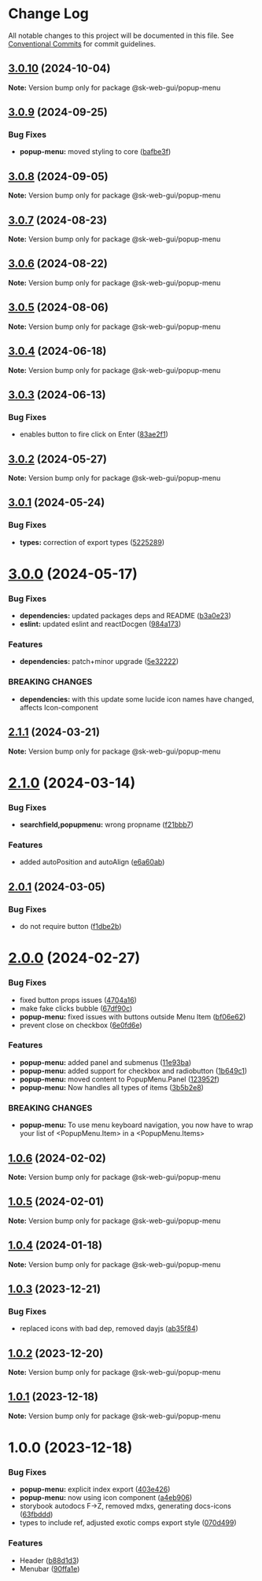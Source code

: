 # Change Log

All notable changes to this project will be documented in this file.
See [Conventional Commits](https://conventionalcommits.org) for commit guidelines.

## [3.0.10](https://github.com/Sundsvallskommun/web-shared-components/compare/@sk-web-gui/popup-menu@3.0.9...@sk-web-gui/popup-menu@3.0.10) (2024-10-04)

**Note:** Version bump only for package @sk-web-gui/popup-menu

## [3.0.9](https://github.com/Sundsvallskommun/web-shared-components/compare/@sk-web-gui/popup-menu@3.0.8...@sk-web-gui/popup-menu@3.0.9) (2024-09-25)

### Bug Fixes

- **popup-menu:** moved styling to core ([bafbe3f](https://github.com/Sundsvallskommun/web-shared-components/commit/bafbe3f804ab58771c3a2389c05842d12b2d050a))

## [3.0.8](https://github.com/Sundsvallskommun/web-shared-components/compare/@sk-web-gui/popup-menu@3.0.7...@sk-web-gui/popup-menu@3.0.8) (2024-09-05)

**Note:** Version bump only for package @sk-web-gui/popup-menu

## [3.0.7](https://github.com/Sundsvallskommun/web-shared-components/compare/@sk-web-gui/popup-menu@3.0.6...@sk-web-gui/popup-menu@3.0.7) (2024-08-23)

**Note:** Version bump only for package @sk-web-gui/popup-menu

## [3.0.6](https://github.com/Sundsvallskommun/web-shared-components/compare/@sk-web-gui/popup-menu@3.0.5...@sk-web-gui/popup-menu@3.0.6) (2024-08-22)

**Note:** Version bump only for package @sk-web-gui/popup-menu

## [3.0.5](https://github.com/Sundsvallskommun/web-shared-components/compare/@sk-web-gui/popup-menu@3.0.4...@sk-web-gui/popup-menu@3.0.5) (2024-08-06)

**Note:** Version bump only for package @sk-web-gui/popup-menu

## [3.0.4](https://github.com/Sundsvallskommun/web-shared-components/compare/@sk-web-gui/popup-menu@3.0.3...@sk-web-gui/popup-menu@3.0.4) (2024-06-18)

**Note:** Version bump only for package @sk-web-gui/popup-menu

## [3.0.3](https://github.com/Sundsvallskommun/web-shared-components/compare/@sk-web-gui/popup-menu@3.0.2...@sk-web-gui/popup-menu@3.0.3) (2024-06-13)

### Bug Fixes

- enables button to fire click on Enter ([83ae2f1](https://github.com/Sundsvallskommun/web-shared-components/commit/83ae2f19f0b9f42bc2aeb8adb06430b85b5ee3da))

## [3.0.2](https://github.com/Sundsvallskommun/web-shared-components/compare/@sk-web-gui/popup-menu@3.0.1...@sk-web-gui/popup-menu@3.0.2) (2024-05-27)

**Note:** Version bump only for package @sk-web-gui/popup-menu

## [3.0.1](https://github.com/Sundsvallskommun/web-shared-components/compare/@sk-web-gui/popup-menu@3.0.0...@sk-web-gui/popup-menu@3.0.1) (2024-05-24)

### Bug Fixes

- **types:** correction of export types ([5225289](https://github.com/Sundsvallskommun/web-shared-components/commit/52252890b4206faa9bc70111e75f1ef818e0d8fe))

# [3.0.0](https://github.com/Sundsvallskommun/web-shared-components/compare/@sk-web-gui/popup-menu@2.1.1...@sk-web-gui/popup-menu@3.0.0) (2024-05-17)

### Bug Fixes

- **dependencies:** updated packages deps and README ([b3a0e23](https://github.com/Sundsvallskommun/web-shared-components/commit/b3a0e2314cebee5523d386f42ba3f7473bd4f36b))
- **eslint:** updated eslint and reactDocgen ([984a173](https://github.com/Sundsvallskommun/web-shared-components/commit/984a17371f052a0cbe23d01fd31722f0fa2a56eb))

### Features

- **dependencies:** patch+minor upgrade ([5e32222](https://github.com/Sundsvallskommun/web-shared-components/commit/5e322229e362aac60ad69771a41ee2ac1397f93b))

### BREAKING CHANGES

- **dependencies:** with this update some lucide icon names have changed, affects Icon-component

## [2.1.1](https://github.com/Sundsvallskommun/web-shared-components/compare/@sk-web-gui/popup-menu@2.1.0...@sk-web-gui/popup-menu@2.1.1) (2024-03-21)

**Note:** Version bump only for package @sk-web-gui/popup-menu

# [2.1.0](https://github.com/Sundsvallskommun/web-shared-components/compare/@sk-web-gui/popup-menu@2.0.1...@sk-web-gui/popup-menu@2.1.0) (2024-03-14)

### Bug Fixes

- **searchfield,popupmenu:** wrong propname ([f21bbb7](https://github.com/Sundsvallskommun/web-shared-components/commit/f21bbb751e25e33d880544ee1b599af4f6e8c60e))

### Features

- added autoPosition and autoAlign ([e6a60ab](https://github.com/Sundsvallskommun/web-shared-components/commit/e6a60abb6e5d18346a476560b990ee4c8fde3702))

## [2.0.1](https://github.com/Sundsvallskommun/web-shared-components/compare/@sk-web-gui/popup-menu@2.0.0...@sk-web-gui/popup-menu@2.0.1) (2024-03-05)

### Bug Fixes

- do not require button ([f1dbe2b](https://github.com/Sundsvallskommun/web-shared-components/commit/f1dbe2bf4cadfc24ca9b32672dfedb496818afd3))

# [2.0.0](https://github.com/Sundsvallskommun/web-shared-components/compare/@sk-web-gui/popup-menu@1.0.6...@sk-web-gui/popup-menu@2.0.0) (2024-02-27)

### Bug Fixes

- fixed button props issues ([4704a16](https://github.com/Sundsvallskommun/web-shared-components/commit/4704a162c5f7ece2e48c216ecca9b63dbfd06251))
- make fake clicks bubble ([67df90c](https://github.com/Sundsvallskommun/web-shared-components/commit/67df90c0557f82d6aae69a1e22e220efacd63a08))
- **popup-menu:** fixed issues with buttons outside Menu Item ([bf06e62](https://github.com/Sundsvallskommun/web-shared-components/commit/bf06e626952ff086b6d1589a0ea13c596de3c9e8))
- prevent close on checkbox ([6e0fd6e](https://github.com/Sundsvallskommun/web-shared-components/commit/6e0fd6e3266abf47806f015f4df04724f501b9d2))

### Features

- **popup-menu:** added panel and submenus ([11e93ba](https://github.com/Sundsvallskommun/web-shared-components/commit/11e93ba2f3c16b1d0fe7ff3b3e66a4dad0ecb732))
- **popup-menu:** added support for checkbox and radiobutton ([1b649c1](https://github.com/Sundsvallskommun/web-shared-components/commit/1b649c153b001831cce5fa822aa634ca786fdcec))
- **popup-menu:** moved content to PopupMenu.Panel ([123952f](https://github.com/Sundsvallskommun/web-shared-components/commit/123952f87481bb04d30552fae4695cc64810451e))
- **popup-menu:** Now handles all types of items ([3b5b2e8](https://github.com/Sundsvallskommun/web-shared-components/commit/3b5b2e8f0dcafa85462fbc187ab5c907d335eead))

### BREAKING CHANGES

- **popup-menu:** To use menu keyboard navigation, you now have to wrap your list of <PopupMenu.Item> in a <PopupMenu.Items>

## [1.0.6](https://github.com/Sundsvallskommun/web-shared-components/compare/@sk-web-gui/popup-menu@1.0.5...@sk-web-gui/popup-menu@1.0.6) (2024-02-02)

**Note:** Version bump only for package @sk-web-gui/popup-menu

## [1.0.5](https://github.com/Sundsvallskommun/web-shared-components/compare/@sk-web-gui/popup-menu@1.0.4...@sk-web-gui/popup-menu@1.0.5) (2024-02-01)

**Note:** Version bump only for package @sk-web-gui/popup-menu

## [1.0.4](https://github.com/Sundsvallskommun/web-shared-components/compare/@sk-web-gui/popup-menu@1.0.3...@sk-web-gui/popup-menu@1.0.4) (2024-01-18)

**Note:** Version bump only for package @sk-web-gui/popup-menu

## [1.0.3](https://github.com/Sundsvallskommun/web-shared-components/compare/@sk-web-gui/popup-menu@1.0.2...@sk-web-gui/popup-menu@1.0.3) (2023-12-21)

### Bug Fixes

- replaced icons with bad dep, removed dayjs ([ab35f84](https://github.com/Sundsvallskommun/web-shared-components/commit/ab35f843ca0e25fbac8bea4eadc8b6a6deb221a0))

## [1.0.2](https://github.com/Sundsvallskommun/web-shared-components/compare/@sk-web-gui/popup-menu@1.0.1...@sk-web-gui/popup-menu@1.0.2) (2023-12-20)

**Note:** Version bump only for package @sk-web-gui/popup-menu

## [1.0.1](https://github.com/Sundsvallskommun/web-shared-components/compare/@sk-web-gui/popup-menu@1.0.0...@sk-web-gui/popup-menu@1.0.1) (2023-12-18)

**Note:** Version bump only for package @sk-web-gui/popup-menu

# 1.0.0 (2023-12-18)

### Bug Fixes

- **popup-menu:** explicit index export ([403e426](https://github.com/Sundsvallskommun/web-shared-components/commit/403e426b315737a36ce96501ee52d3e027bf1c0d))
- **popup-menu:** now using icon component ([a4eb906](https://github.com/Sundsvallskommun/web-shared-components/commit/a4eb906ff70ea4794cf33d09fe88689445f3110a))
- storybook autodocs F->Z, removed mdxs, generating docs-icons ([63fbddd](https://github.com/Sundsvallskommun/web-shared-components/commit/63fbddd93035115ae805d7e21ad73ef426e93a42))
- types to include ref, adjusted exotic comps export style ([070d499](https://github.com/Sundsvallskommun/web-shared-components/commit/070d4990ecea5d5ce90ebdd684a381bb8ad95861))

### Features

- Header ([b88d1d3](https://github.com/Sundsvallskommun/web-shared-components/commit/b88d1d3dc1c7ec2c48d945a47a8d3c34a4e24e68))
- Menubar ([90ffa1e](https://github.com/Sundsvallskommun/web-shared-components/commit/90ffa1e869ee90aa95be1d155a65c2d42fd2edc9))
